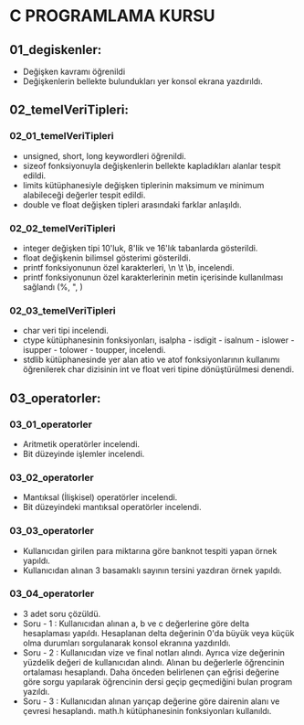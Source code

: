 # C PROGRAMLAMA KURSU

## 01_degiskenler:

- Değişken kavramı öğrenildi
- Değişkenlerin bellekte bulundukları yer konsol ekrana yazdırıldı.

## 02_temelVeriTipleri:
### 02_01_temelVeriTipleri
- unsigned, short, long keywordleri öğrenildi.
- sizeof fonksiyonuyla değişkenlerin bellekte kapladıkları alanlar tespit edildi.
- limits kütüphanesiyle değişken tiplerinin maksimum ve minimum alabileceği değerler tespit edildi.
- double ve float değişken tipleri arasındaki farklar anlaşıldı.
### 02_02_temelVeriTipleri
- integer değişken tipi 10'luk, 8'lik ve 16'lık tabanlarda gösterildi.
- float değişkenin bilimsel gösterimi gösterildi.
- printf fonksiyonunun özel karakterleri, \n \t \b, incelendi.
- printf fonksiyonunun özel karakterlerinin metin içerisinde kullanılması sağlandı (%, ", \)
### 02_03_temelVeriTipleri
- char veri tipi incelendi.
- ctype kütüphanesinin fonksiyonları, isalpha - isdigit - isalnum - islower - isupper - tolower - toupper, incelendi.
- stdlib kütüphanesinde yer alan atio ve atof fonksiyonlarının kullanımı öğrenilerek char dizisinin int ve float veri tipine dönüştürülmesi denendi. 
## 03_operatorler:
### 03_01_operatorler
- Aritmetik operatörler incelendi.
- Bit düzeyinde işlemler incelendi.
### 03_02_operatorler
- Mantıksal (İlişkisel) operatörler incelendi.
- Bit düzeyindeki mantıksal operatörler incelendi.
### 03_03_operatorler
- Kullanıcıdan girilen para miktarına göre banknot tespiti yapan örnek yapıldı.
- Kullanıcıdan alınan 3 basamaklı sayının tersini yazdıran örnek yapıldı.
### 03_04_operatorler
- 3 adet soru çözüldü.
- Soru - 1 : Kullanıcıdan alınan a, b ve c değerlerine göre delta hesaplaması yapıldı. Hesaplanan delta değerinin 0'da büyük veya küçük olma durumları sorgulanarak konsol ekranına yazdırıldı.
- Soru - 2 : Kullanıcıdan vize ve final notları alındı. Ayrıca vize değerinin yüzdelik değeri de kullanıcıdan alındı. Alınan bu değerlerle öğrencinin ortalaması hesaplandı. Daha önceden belirlenen çan eğrisi değerine göre sorgu yapılarak öğrencinin dersi geçip geçmediğini bulan program yazıldı.
- Soru - 3 : Kullanıcıdan alınan yarıçap değerine göre dairenin alanı ve çevresi hesaplandı. math.h kütüphanesinin fonksiyonları kullanıldı.